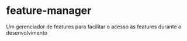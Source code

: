 # feature-manager
Um gerenciador de features para facilitar o acesso às features durante o desenvolvimento
